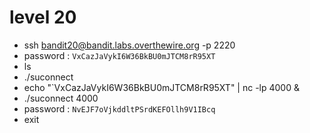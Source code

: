 # level 20
- ssh bandit20@bandit.labs.overthewire.org -p 2220
- password : ```VxCazJaVykI6W36BkBU0mJTCM8rR95XT```
- ls
- ./suconnect
- echo "`VxCazJaVykI6W36BkBU0mJTCM8rR95XT" | nc -lp 4000 &
- ./suconnect 4000
- password : ```NvEJF7oVjkddltPSrdKEFOllh9V1IBcq```
- exit
